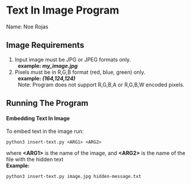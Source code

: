 # Text In Image Program
Name: Noe Rojas

## Image Requirements
1. Input image must be JPG or JPEG formats only.<br>
  &nbsp;&nbsp;**example: *my_image.jpg***
2. Pixels must be in R,G,B format (red, blue, green) only.<br>
&nbsp;&nbsp;**example: *(164,124,124)***<br>
&nbsp;&nbsp;Note: Program does not support R,G,B,A or R,G,B,W encoded pixels.

## Running The Program
#### Embedding Text In Image
To embed text in the image run: <br>

```
python3 insert-text.py <ARG1> <ARG2>
```
where **&lt;ARG1&gt;** is the name of the image, and **&lt;ARG2&gt;** is the name of the file with the hidden text <br>
**Example:**
```
python3 insert-text.py image.jpg hidden-message.txt
```
